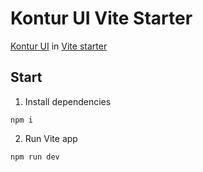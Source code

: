 # Kontur UI Vite Starter

[Kontur UI](https://tech.skbkontur.ru/kontur-ui/) in [Vite starter](https://vite.dev/guide/)

## Start

1. Install dependencies
```
npm i
```

2. Run Vite app
```
npm run dev
```
